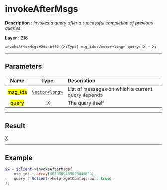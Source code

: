 # invokeAfterMsgs

**Description** : *Invokes a query after a successful completion of previous queries*

**Layer** : 216

```tl
invokeAfterMsgs#3dc4b4f0 {X:Type} msg_ids:Vector<long> query:!X = X;
```

---

## Parameters

| Name | Type | Description |
| :---: | :---: | :--- |
| <mark>msg_ids</mark> | [`Vector<long>`](type/long) | List of messages on which a current query depends |
| <mark>query</mark> | [`!X`](type/X) | The query itself |

---

## Result

[X](type/X)

---

## Example

```php
$x = $client->invokeAfterMsgs(
	msg_ids : array(8659869469025440820),
	query : $client->help->getConfig(raw : true),
);
```